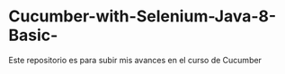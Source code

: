 # Cucumber-with-Selenium-Java-8-Basic-
Este repositorio es para subir mis avances en el curso de Cucumber
